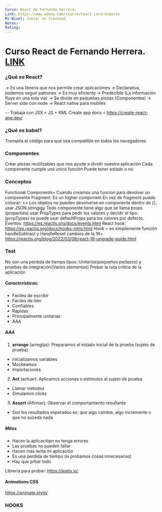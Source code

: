 ```yaml
---
Curso: React de Fernando Herrera.
Link: https://www.udemy.com/course/react-cero-experto
Mi-Nivel: Junior en frontend.
Notas:
Rating:
---
```


# Curso React de Fernando Herrera. [LINK](https://www.udemy.com/course/react-cero-experto)

### ¿Qué es React?

-> Es una librería que nos permite crear aplicaciones
-> Declarativa, podemos seguir patrones
-> Es muy eficiente
-> Predecible (La información fluye en una sola via)
-> Se divide en pequeñas piezas (Componentes)
-> Server side con node
-> React native para mobiles

--
Trabaja con JSX = JS + XML
Create app docs = https://create-react-app.dev/

### ¿Qué es babel?

Transpila el código para que sea compatible en todos los navegadores

### Componentes

Crear piezas reutilizables que nos ayude a dividir nuestra aplicación
Cada componente cumple una unica función
Puede tener estado o no

### Conceptos

Functional Components= Cuando creamos una funcion para devolver un componente
Fragment: Es un higher component
En vez de fragment puedo colocar: <>
Los objetos no pueden devolverse en componente dentro de {}, usar JSON.stringigy
Todo componente tiene algo que se llama props (properties)
usar PropTypes para pedir los valores y decidir el tipo. (propTypes)
se puede usar defaultProps para los valores por defecto.
Eventos: https://es.reactjs.org/docs/events.html
React hook: https://es.reactjs.org/docs/hooks-intro.html
Hook = es simplemente función
handleSubtract y HandleReset
cambios de la 18= https://reactjs.org/blog/2022/03/08/react-18-upgrade-guide.html

### Test

No son una perdida de tiempo
tipos: Unitarias(pequeños pedazos) y pruebas de integración(Varios elementos)
Probar la ruta critica de la aplicación

##### Caracteristicas:

- Fáciles de escribir
- Fáciles de leer
- Confiables
- Rápidas
- Principalmente unitarias
- AAA

##### AAA

1. **arrange** (arreglas): Preparamos el estado inicial de la prueba (sujeto de prueba)

- inicializamos variables
- Mockeamos
- Importaciones

2. **Act** (actuar): Aplicamos acciones o estímulos al sujeto de prueba

- Llamar métodos
- Simulamos clicks

3. **Assert** (Afirmar): Observar el comportamiento resultante

- Son los resultados esperados
  ex: que algo cambie, algo incremente o que no suceda nada

##### Mitos

- Hacen la aplicaciópn no tenga errores
- Las pruebas no pueden fallar
- Hacen más lenta mi aplicación
- Es una perdida de tiempo (si probamos cosas innecesarias)
- Hay que prbar todo

Libreria para probar: https://jestjs.io/

#### Animations CSS

https://animate.style/

### HOOKS

#####
